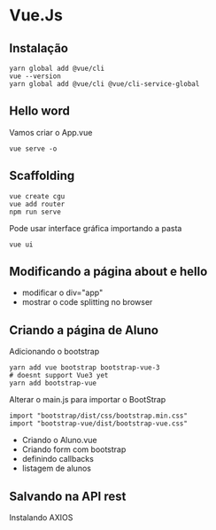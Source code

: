 # Vue.Js

## Instalação

```
yarn global add @vue/cli
vue --version
yarn global add @vue/cli @vue/cli-service-global
```

## Hello word

Vamos criar o App.vue

```
vue serve -o
```

## Scaffolding

```
vue create cgu
vue add router
npm run serve
```

Pode usar interface gráfica importando a pasta

```
vue ui
```

## Modificando a página about e hello

- modificar o div="app"
- mostrar o code splitting no browser

## Criando a página de Aluno

Adicionando o bootstrap

```
yarn add vue bootstrap bootstrap-vue-3
# doesnt support Vue3 yet
yarn add bootstrap-vue
```

Alterar o main.js para importar o BootStrap

```
import "bootstrap/dist/css/bootstrap.min.css"
import "bootstrap-vue/dist/bootstrap-vue.css"
```

- Criando o Aluno.vue
- Criando form com bootstrap
- definindo callbacks
- listagem de alunos

## Salvando na API rest

Instalando AXIOS
